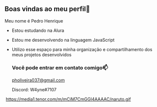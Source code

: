 ## Boas vindas ao meu perfil💙

Meu nome é Pedro Henrique

- Estou estudando na Alura
- Estou me desenvolvendo na linguagem JavaScript
- Utilizo esse espaço para minha organização e compartilhamento dos meus projetos desenvolvidos

  ### Você pode entrar em contato comigo📫

  pholiveira037@gmail.com

  Discord: W4yne#7107

![]()
https://media1.tenor.com/m/mCiM7CmGGI4AAAAC/naruto.gif
